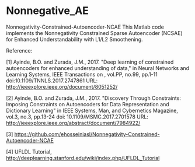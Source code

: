 # Nonnegative_AE
Nonnegativity-Constrained-Autoencoder-NCAE
This Matlab code implements the Nonnegativity Constrained Sparse Autoencoder (NCSAE) for Enhanced Understandability with L1/L2 Smoothening.

Reference:

[1] Ayinde, B.O. and Zurada, J.M., 2017. "Deep learning of constrained autoencoders for enhanced understanding of data," in Neural Networks and Learning Systems, IEEE Transactions on , vol.PP, no.99, pp.1-11 doi:10.1109/TNNLS.2017.2747861 URL: http://ieeexplore.ieee.org/document/8051252/

[2] Ayinde, B.O. and Zurada, J.M., 2017. "Discovery Through Constraints: Imposing Constraints on Autoencoders for Data Representation and Dictionary Learning" in IEEE Systems, Man, and Cybernetics Magazine, vol.3, no.3, pp.13-24 doi: 10.1109/MSMC.2017.2701578 URL: http://ieeexplore.ieee.org/abstract/document/7984922/

[3] https://github.com/ehosseiniasl/Nonnegativity-Constrained-Autoencoder-NCAE

[4] UFLDL Tutorial, http://deeplearning.stanford.edu/wiki/index.php/UFLDL_Tutorial
